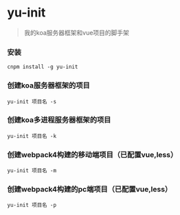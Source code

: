 # yu-init
>我的koa服务器框架和vue项目的脚手架

### 安装
```
cnpm install -g yu-init
```

### 创建koa服务器框架的项目
```
yu-init 项目名 -s
```

### 创建koa多进程服务器框架的项目
```
yu-init 项目名 -k
```

### 创建webpack4构建的移动端项目（已配置vue,less）
```
yu-init 项目名 -m
```

### 创建webpack4构建的pc端项目（已配置vue,less）
```
yu-init 项目名 -p
```


